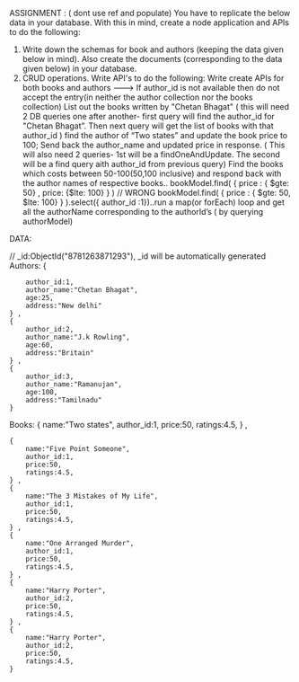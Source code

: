 <!-- pass - jAc2bwh3Xp6SsGIt -->
<!-- id = rahulKumar -->

ASSIGNMENT  : ( dont use ref and populate) 
You have to replicate the below data in your database. With this in mind, create a node application and APIs to do the following:

1. Write down the schemas for book and authors (keeping the data given below in mind). Also create the documents (corresponding to the data given below) in your database.
2. CRUD operations. Write API's to do the following:
Write create APIs for both books and authors ---> If author_id is not available then do not accept the entry(in neither the author collection nor the books collection)
List out the books written by "Chetan Bhagat" ( this will need 2 DB queries one after another- first query will find the author_id for "Chetan Bhagat”. Then next query will get the list of books with that author_id )
find the author of “Two states” and update the book price to 100;  Send back the author_name and updated price in response.  ( This will also need 2  queries- 1st will be a findOneAndUpdate. The second will be a find query aith author_id from previous query)
Find the books which costs between 50-100(50,100 inclusive) and respond back with the author names of respective books.. 
bookModel.find( { price : { $gte: 50}  ,  price: {$lte: 100} } ) // WRONG
bookModel.find( { price : { $gte: 50, $lte: 100} } ).select({ author_id :1})..run a map(or forEach) loop and get all the authorName corresponding to the authorId’s ( by querying authorModel)

DATA:

// _id:ObjectId("8781263871293"), _id will be automatically generated
Authors:
    {    

        author_id:1,
        author_name:"Chetan Bhagat",
        age:25,
        address:"New delhi"
    } ,
    { 
        author_id:2,
        author_name:"J.k Rowling",
        age:60,
        address:"Britain"
    } ,
    {    
        author_id:3,
        author_name:"Ramanujan",
        age:100,
        address:"Tamilnadu"
    }



Books:
    { 
        name:"Two states",
        author_id:1,
        price:50,
        ratings:4.5,
    } ,


    { 
        name:"Five Point Someone",
        author_id:1,
        price:50,
        ratings:4.5,
    } ,
    { 
        name:"The 3 Mistakes of My Life",
        author_id:1,
        price:50,
        ratings:4.5,
    } ,
    { 
        name:"One Arranged Murder",
        author_id:1,
        price:50,
        ratings:4.5,
    } ,
    { 
        name:"Harry Porter",
        author_id:2,
        price:50,
        ratings:4.5,
    } ,
    { 
        name:"Harry Porter",
        author_id:2,
        price:50,
        ratings:4.5,
    } 


